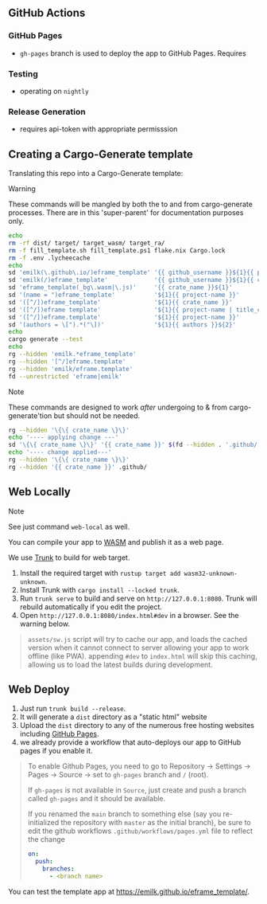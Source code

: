## GitHub Actions

### GitHub Pages
- `gh-pages` branch is used to deploy the app to GitHub Pages.  Requires

### Testing
- operating on `nightly`

### Release Generation
- requires api-token with appropriate permisssion

## Creating a Cargo-Generate template

Translating this repo into a Cargo-Generate template:

> [!WARNING]
> These commands will be mangled by both the to and from cargo-generate processes.
> There are in this 'super-parent' for documentation purposes only.
```zsh
echo
rm -rf dist/ target/ target_wasm/ target_ra/ 
rm -f fill_template.sh fill_template.ps1 flake.nix Cargo.lock
rm -f .env .lycheecache
echo
sd 'emilk(\.github\.io/)eframe_template' '{{ github_username }}${1}{{ project-name }}' $(fd . -t f)
sd 'emilk(/)eframe_template'             '{{ github_username }}${1}{{ crate_name }}' $(fd --hidden . -t f)
sd 'eframe_template(_bg\.wasm|\.js)'     '{{ crate_name }}${1}'                      $(fd --hidden . -t f)
sd '(name = ")eframe_template'           '${1}{{ project-name }}'                    $(fd --hidden . -t f)
sd '([^/])eframe_template'               '${1}{{ crate_name }}'                      $(fd --hidden . -t f)
sd '([^/])eframe template'               '${1}{{ project-name | title_case }}'       $(fd --hidden . -t f)
sd '([^/])eframe.template'               '${1}{{ project-name }}'                    $(fd --hidden . -t f)
sd '(authors = \[").*("\])'              '${1}{{ authors }}${2}'                     Cargo.toml
echo
cargo generate --test
echo
rg --hidden 'emilk.*eframe_template'
rg --hidden '[^/]eframe.template'
rg --hidden 'emilk/eframe.template'
fd --unrestricted 'eframe|emilk'
```

> [!NOTE]
> These commands are designed to work *after* undergoing to & from cargo-generate'tion
> but should not be needed.
```zsh
rg --hidden '\{\{ crate_name \}\}'
echo '---- applying change ---'
sd '\{\{ crate_name \}\}' '{{ crate_name }}' $(fd --hidden . '.github/' -t f)
echo '---- change applied---'
rg --hidden '\{\{ crate_name \}\}'
rg --hidden '{{ crate_name }}' .github/
```

## Web Locally

> [!NOTE]
> See just command `web-local` as well.

You can compile your app to [WASM](https://en.wikipedia.org/wiki/WebAssembly) and publish it as a web page.

We use [Trunk](https://trunkrs.dev/) to build for web target.
1. Install the required target with `rustup target add wasm32-unknown-unknown`.
2. Install Trunk with `cargo install --locked trunk`.
3. Run `trunk serve` to build and serve on `http://127.0.0.1:8080`. Trunk will rebuild automatically if you edit the project.
4. Open `http://127.0.0.1:8080/index.html#dev` in a browser. See the warning below.

> `assets/sw.js` script will try to cache our app, and loads the cached version when it cannot connect to server allowing your app to work offline (like PWA).
> appending `#dev` to `index.html` will skip this caching, allowing us to load the latest builds during development.

## Web Deploy
1. Just run `trunk build --release`.
2. It will generate a `dist` directory as a "static html" website
3. Upload the `dist` directory to any of the numerous free hosting websites including [GitHub Pages](https://docs.github.com/en/free-pro-team@latest/github/working-with-github-pages/configuring-a-publishing-source-for-your-github-pages-site).
4. we already provide a workflow that auto-deploys our app to GitHub pages if you enable it.
> To enable Github Pages, you need to go to Repository -> Settings -> Pages -> Source -> set to `gh-pages` branch and `/` (root).
>
> If `gh-pages` is not available in `Source`, just create and push a branch called `gh-pages` and it should be available.
>
> If you renamed the `main` branch to something else (say you re-initialized the repository with `master` as the initial branch), be sure to edit the github workflows `.github/workflows/pages.yml` file to reflect the change
> ```yml
> on:
>   push:
>     branches:
>       - <branch name>
> ```

You can test the template app at <https://emilk.github.io/eframe_template/>.
